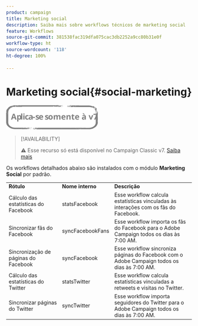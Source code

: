 ```yaml
---
product: campaign
title: Marketing social
description: Saiba mais sobre workflows técnicos de marketing social
feature: Workflows
source-git-commit: 381538fac319dfa075cac3db2252a9cc80b31e0f
workflow-type: ht
source-wordcount: '118'
ht-degree: 100%

---
```



# Marketing social{#social-marketing}

![](../../assets/v7-only.svg)

>[!AVAILABILITY]
>
>:warning: Esse recurso só está disponível no Campaign Classic v7. [Saiba mais](../../social/using/about-social-marketing.md)

Os workflows detalhados abaixo são instalados com o módulo **Marketing Social** por padrão.

<table> 
 <tbody> 
  <tr> 
   <td> <strong>Rótulo</strong><br /> </td> 
   <td> <strong>Nome interno</strong><br /> </td> 
   <td> <strong>Descrição</strong><br /> </td> 
  </tr> 
  <tr> 
   <td> <span class="uicontrol">Cálculo das estatísticas do Facebook</span> <br /> </td> 
   <td> <span class="uicontrol">statsFacebook</span> <br /> </td> 
   <td> Esse workflow calcula estatísticas vinculadas às interações com os fãs do Facebook.<br /> </td> 
  </tr> 
  <tr> 
   <td> <span class="uicontrol">Sincronizar fãs do Facebook</span> <br /> </td> 
   <td> <span class="uicontrol">syncFacebookFans</span> <br /> </td> 
   <td> Esse workflow importa os fãs do Facebook para o Adobe Campaign todos os dias às 7:00 AM.<br /> </td> 
  </tr> 
  <tr> 
   <td> <span class="uicontrol">Sincronização de páginas do Facebook</span> <br /> </td> 
   <td> <span class="uicontrol">syncFacebook</span> <br /> </td> 
   <td> Esse workflow sincroniza páginas do Facebook com o Adobe Campaign todos os dias às 7:00 AM.<br /> </td> 
  </tr> 
  <tr> 
   <td> <span class="uicontrol">Cálculo das estatísticas do Twitter</span> <br /> </td> 
   <td> <span class="uicontrol">statsTwitter</span> <br /> </td> 
   <td> Esse workflow calcula estatísticas vinculadas a retweets e visitas no Twitter.<br /> </td> 
  </tr> 
  <tr> 
   <td> <span class="uicontrol">Sincronizar páginas do Twitter</span> <br /> </td> 
   <td> <span class="uicontrol">syncTwitter</span> <br /> </td> 
   <td> Esse workflow importa seguidores do Twitter para o Adobe Campaign todos os dias às 7:00 AM.<br /> </td> 
  </tr> 
 </tbody> 
</table>

